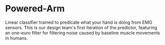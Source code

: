 # Powered-Arm

Linear classifier trained to predicate what your hand is doing from EMG sensors. This is our design team's first iteration of the predictor, featuring an one-euro filter for filtering noise caused by baseline muscle movements in humans.
